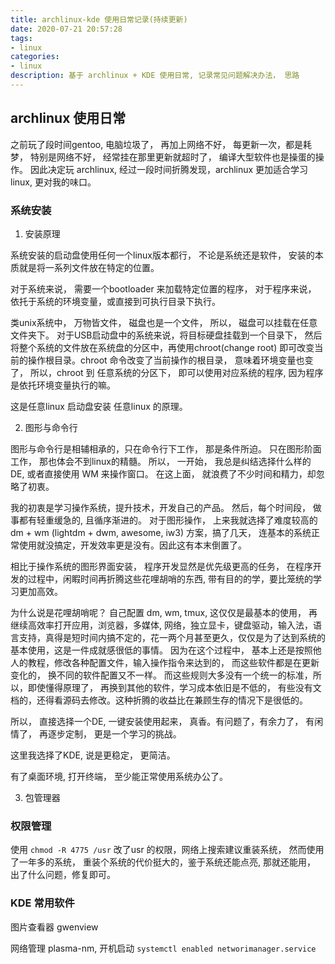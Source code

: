 ```yaml
---
title: archlinux-kde 使用日常记录(持续更新)
date: 2020-07-21 20:57:28
tags: 
- linux
categories: 
- linux
description: 基于 archlinux + KDE 使用日常, 记录常见问题解决办法， 思路
---
```


## archlinux 使用日常

之前玩了段时间gentoo, 电脑垃圾了， 再加上网络不好， 每更新一次，都是耗梦， 特别是网络不好， 经常挂在那里更新就超时了， 编译大型软件也是操蛋的操作。 
因此决定玩 archlinux, 经过一段时间折腾发现，archlinux 更加适合学习linux, 更对我的味口。 

### 系统安装

1. 安装原理

系统安装的启动盘使用任何一个linux版本都行， 不论是系统还是软件， 安装的本质就是将一系列文件放在特定的位置。

对于系统来说， 需要一个bootloader 来加载特定位置的程序， 对于程序来说， 依托于系统的环境变量，或直接到可执行目录下执行。

类unix系统中， 万物皆文件， 磁盘也是一个文件， 所以， 磁盘可以挂载在任意文件夹下。 对于USB启动盘中的系统来说，将目标硬盘挂载到一个目录下， 然后将整个系统的文件放在系统盘的分区中，再使用chroot(change root) 即可改变当前的操作根目录。chroot 命令改变了当前操作的根目录， 意味着环境变量也变了， 所以，chroot 到 任意系统的分区下， 即可以使用对应系统的程序, 因为程序是依托环境变量执行的嘛。

这是任意linux 启动盘安装 任意linux 的原理。

2. 图形与命令行

图形与命令行是相辅相承的，只在命令行下工作， 那是条件所迫。 只在图形阶面工作， 那也体会不到linux的精髓。
所以， 一开始， 我总是纠结选择什么样的 DE, 或者直接使用 WM 来操作窗口。 在这上面， 就浪费了不少时间和精力，却忽略了初衷。

我的初衷是学习操作系统，提升技术，开发自己的产品。 然后，每个时间段， 做事都有轻重缓急的, 且循序渐进的。 
对于图形操作， 上来我就选择了难度较高的 dm + wm (lightdm + dwm, awesome, iw3) 方案，搞了几天， 连基本的系统正常使用就没搞定，开发效率更是没有。因此这有本末倒置了。

相比于操作系统的图形界面安装， 程序开发显然是优先级更高的任务， 在程序开发的过程中，闲睱时间再折腾这些花哩胡哨的东西, 带有目的的学，要比笼统的学习更加高效。 

为什么说是花哩胡哨呢？ 自己配置 dm, wm, tmux, 这仅仅是最基本的使用， 再继续高效率打开应用，浏览器，多媒体, 网络，独立显卡，键盘驱动，输入法，语言支持，真得是短时间内搞不定的，花一两个月甚至更久，仅仅是为了达到系统的基本使用，这是一件成就感很低的事情。 因为在这个过程中， 基本上还是按照他人的教程，修改各种配置文件，输入操作指令来达到的， 而这些软件都是在更新变化的， 换不同的软件配置又不一样。 而这些规则大多没有一个统一的标准，所以，即使懂得原理了， 再换到其他的软件，学习成本依旧是不低的， 有些没有文档的，还得看源码去修改。这种折腾的收益比在兼顾生存的情况下是很低的。

所以， 直接选择一个DE, 一键安装使用起来， 真香。有问题了，有余力了， 有闲情了， 再逐步定制， 更是一个学习的挑战。 

这里我选择了KDE, 说是更稳定， 更简洁。 

有了桌面环境, 打开终端， 至少能正常使用系统办公了。 

3. 包管理器

### 权限管理

使用 `chmod -R 4775 /usr` 改了usr 的权限，网络上搜索建议重装系统， 然而使用了一年多的系统， 重装个系统的代价挺大的，鉴于系统还能点亮, 那就还能用， 出了什么问题，修复即可。

### KDE 常用软件

图片查看器 gwenview

网络管理  plasma-nm, 开机启动 `systemctl enabled networimanager.service`



